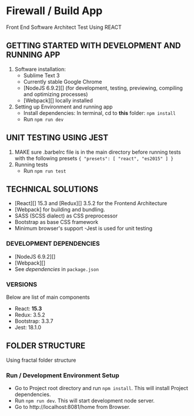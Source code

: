 
Firewall / Build App
====================

Front End Software Architect Test Using REACT


GETTING STARTED WITH DEVELOPMENT AND RUNNING APP
------------------------------------------------

1. Software installation:
    - Sublime Text 3
    - Currently stable Google Chrome
    - [NodeJS 6.9.2][] (for development, testing, previewing, compiling and optimizing processes)
    - [Webpack][] locally installed
2. Setting up Environment and running app
    - Install dependencies: In terminal, cd to __this__ folder: `npm install`
    - Run `npm run dev`

UNIT TESTING USING JEST
-----------------------
1.  MAKE sure .barbelrc file is in the main directory before running tests with the following presets
		`{
		  "presets": [
		     "react",
		     "es2015"
		  ]
		}`
2. Running tests
	- Run `npm run test`	



TECHNICAL SOLUTIONS
-------------------

- [React][] 15.3 and [Redux][] 3.5.2 for the Frontend Architecture
- [Webpack] for building and bundling.
- SASS (SCSS dialect) as CSS preprocessor
- Bootstrap as base CSS framework
- Minimum browser's support
-Jest is used for unit testing
    
### DEVELOPMENT DEPENDENCIES

- [NodeJS 6.9.2][]
- [Webpack][]
- See _dependencies_ in `package.json`

### VERSIONS

Below are list of main components

- React: __15.3__
- Redux: 3.5.2
- Bootstrap: 3.3.7
- Jest: 18.1.0

FOLDER STRUCTURE
----------------

Using fractal folder structure



### Run / Development Environment Setup
- Go to Project root directory and run `npm install`. This will install Project dependencies.
- Run `npm run dev`. This will start development node server. 
- Go to http://localhost:8081/home from Browser.



